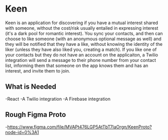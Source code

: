 # Keen
Keen is an application for discovering if you have a mutual interest shared with someone, without the cost/risk usually entailed in expressing interest (it's a dark pool for romantic interest).  You sync your contacts, and then can choose to like someone (with an anonymous optional message as well) and they will be notified that they have a like, without knowing the identity of the liker (unless they have also liked you, creating a match).  If you like one of your contacts but they do not have an account on the applicaiton, a Twilio integration will send a message to their phone number from your contact list, informing them that someone on the app knows them and has an interest, and invite them to join. 

## What is Needed
-React
-A Twilio integration
-A Firebase integration

## Rough Figma Proto
-https://www.figma.com/file/MVAPt476LGP5AtTbT7IaOrgn/KeenProto?node-id=0%3A1
